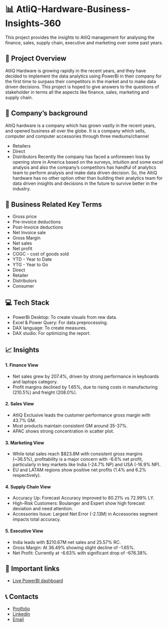 # 📊 AtliQ-Hardware-Business-Insights-360
This project provides the insights to AtliQ management for analysing the finance, sales, supply chain, executive and marketing over some past years.

## 📝 Project Overview
AtliQ Hardware is growing rapidly in the recent years, and they have decided to implement the data analytics using PowerBi in their company for the first time to surpass their competitors in the market and to make data driven decisions. This project is hoped to give answers to the questions of stakeholder in terms all the aspects like finance, sales, marketing and supply chain.

## 🏢 Company’s background
AltiQ hardware is a company which has grown vastly in the recent years, and opened business all over the globe. It is a company which sells, computer and computer accessories through three mediums/channel

- Retailers
- Direct
- Distributors Recently the company has faced a unforeseen loss by opening store in America based on the surveys, intuition and some excel analysis and also the company’s competitors has handful of analytics team to perform analysis and make data driven decision. So, the AltiQ hardware has no other option other than building their analytics team for data driven insights and decisions in the future to survive better in the industry.

## 🔑 Business Related Key Terms
- Gross price
- Pre-invoice deductions
- Post-Invoice deductions
- Net Invoice sale
- Gross Margin
- Net sales
- Net profit
- COGC - cost of goods sold
- YTD - Year to Date
- YTG - Year to Go
- Direct
- Retailer
- Distributors
- Consumer

## 💻 Tech Stack
- PowerBi Desktop: To create visuals from rew data.
- Excel & Power Query: For data preprocessing.
- DAX language: To create measures.
- DAX studio: For optimizing the report.

## 📈 Insights
#### 1. Finance View
- Net sales grew by 207.4%, driven by strong performance in keyboards and laptops category.
- Profit margins declined by 1.65%, due to rising costs in manufacturing (210.5%) and freight (208.0%).
#### 2. Sales View
- AtliQ Exclusive leads the customer performance gross margin with 43.7% GM.
- Most products maintain consistent GM around 35-37%.
- APAC shows strong concentration in scatter plot.
#### 3. Marketing View
- While total sales reach $823.8M with consistent gross margins (~36.5%), profitability is a major concern with -6.6% net profit, particularly in key markets like India (-24.7% NP) and USA (-16.9% NP).
- EU and LATAM regions show positive net profits (1.4% and 6.2% respectively).
#### 4. Supply Chain View
- Accuracy Up: Forecast Accuracy improved to 80.21% vs 72.99% LY.
- High-Risk Customers: Boulanger and Expert show high forecast deviation and need attention.
- Accessories Issue: Largest Net Error (-2.13M) in Accessories segment impacts total accuracy.
#### 5. Executive View
- India leads with $210.67M net sales and 25.57% RC.
- Gross Margin: At 36.49% showing slight decline of -1.65%.
- Net Profit: Currently at -6.63% with significant drop of -676.38%.

## 🔗 Important links
- [Live PowerBI dashboard](https://app.powerbi.com/view?r=eyJrIjoiNDJkZGE0OTktNzQ0OS00YTA2LTlmYWItMmE1MGJhMTM5MDBmIiwidCI6ImM2ZTU0OWIzLTVmNDUtNDAzMi1hYWU5LWQ0MjQ0ZGM1YjJjNCJ9)

## 📞 Contacts
- [Protfolio](https://codebasics.io/portfolio/Suraj-Kant)
- [Linkedin](https://www.linkedin.com/in/surajkant9/)
- [Email](mailto:surajkant264@gmail.com)
